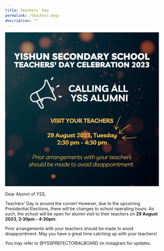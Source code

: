 ```yaml
---
title: Teachers' Day
permalink: /teachers-day/
description: ""
---
```

![](/images/Announcements/teachers_day2023.jpeg)

Dear Alumni of YSS, 

Teachers' Day is around the corner! However, due to the upcoming Presidential Elections, there will be changes to school operating hours. As such, the school will be open for alumni visit to their teachers on **29 August 2023, 2:30pm - 4:30pm**. 

Prior arrangements with your teachers should be made to avoid disappointment. May you have a great time catching up with your teachers! 

You may refer to @YSSPREFECTORIALBOARD on instagram for updates.